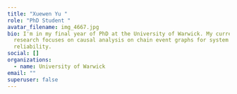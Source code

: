 ```yaml
---
title: "Xuewen Yu "
role: "PhD Student "
avatar_filename: img_4667.jpg
bio: I'm in my final year of PhD at the University of Warwick. My current
  research focuses on causal analysis on chain event graphs for system
  reliability.
social: []
organizations:
  - name: University of Warwick
email: ""
superuser: false
---
```


